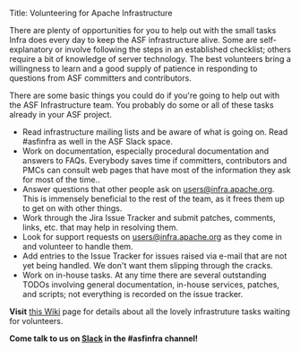 Title: Volunteering for Apache Infrastructure


There are plenty of opportunities for you to help out with the small tasks Infra does every day to keep the ASF infrastructure alive. Some are self-explanatory or involve following the steps in an established checklist; others require a bit of knowledge of server technology. The best volunteers bring a willingness to learn and a good supply of patience in responding to questions from ASF committers and contributors.

There are some basic things you could do if you're going to help out with the ASF Infrastructure team. You probably do some or all of these tasks already in your ASF project.

  - Read infrastructure mailing lists and be aware of what is going on. Read #asfinfra as well in the ASF Slack space.
  - Work on documentation, especially procedural documentation and answers to FAQs. Everybody saves time if committers, contributors and PMCs can consult web pages that have most of the information they ask for most of the time..
  - Answer questions that other people ask on users@infra.apache.org. This is immensely beneficial to the rest of the team, as it frees them up to get on with other things.
  - Work through the Jira Issue Tracker and submit patches, comments, links, etc. that may help in resolving them.
  - Look for support requests on users@infra.apache.org as they come in and volunteer to handle them.
  - Add entries to the Issue Tracker for issues raised via e-mail that are not yet being handled. We don't want them slipping through the cracks.
  - Work on in-house tasks. At any time there are several outstanding TODOs involving general documentation, in-house services, patches, and scripts; not everything is recorded on the issue tracker.
  
**Visit** <a href="https://cwiki.apache.org/confluence/display/INFRA/Infra+Volunteers+and+Roles" target="_blank">this Wiki</a> page for details about all the lovely infrastruture tasks waiting for volunteers.
  
**Come talk to us on [Slack](https://the-asf.slack.com/) in the #asfinfra channel!**

